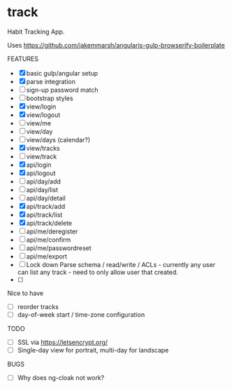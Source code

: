 # track
Habit Tracking App. 

Uses https://github.com/jakemmarsh/angularjs-gulp-browserify-boilerplate

FEATURES
- [X] basic gulp/angular setup
- [X] parse integration
- [ ] sign-up password match
- [ ] bootstrap styles
- [X] view/login
- [X] view/logout
- [ ] view/me
- [ ] view/day
- [ ] view/days (calendar?)
- [X] view/tracks
- [ ] view/track
- [X] api/login
- [X] api/logout
- [ ] api/day/add
- [ ] api/day/list
- [ ] api/day/detail
- [X] api/track/add
- [X] api/track/list
- [X] api/track/delete
- [ ] api/me/deregister
- [ ] api/me/confirm
- [ ] api/me/passwordreset
- [ ] api/me/export
- [ ] Lock down Parse schema / read/write / ACLs - currently any user can list any track - need to only allow user that created.
- [ ] 

Nice to have
- [ ] reorder tracks
- [ ] day-of-week start / time-zone configuration

TODO
- [ ] SSL via https://letsencrypt.org/
- [ ] Single-day view for portrait, multi-day for landscape

BUGS
- [ ] Why does ng-cloak not work?
